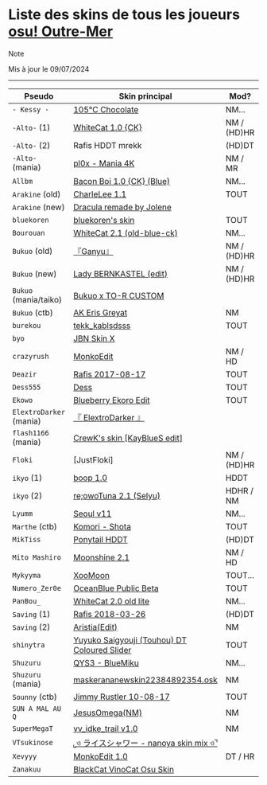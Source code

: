 # Liste des skins de tous les joueurs [osu! Outre-Mer](https://discord.com/invite/bkDfcn8uyX)
> [!NOTE]
> Mis à jour le 09/07/2024

-----------------

| Pseudo | Skin principal | Mod? |
| --- | --- | --- |
| `- Kessy -` | [105°C Chocolate](https://www.reddit.com/r/OsuSkins/comments/ry4vng/105c_chocolate_169_sd_hd_all_mode/) | NM...
| `-Alto-` (1) | [WhiteCat 1.0 {CK}](https://osuck.link/s-1107) | NM / (HD)HR
| `-Alto-` (2) | Rafis HDDT mrekk | (HD)DT
| `-Alto-` (mania) | [pl0x - Mania 4K](https://osu.ppy.sh/community/forums/topics/619322?n=1) | NM / MR
| `Allbm` | [Bacon Boi 1.0 {CK} (Blue)](https://skins.osuck.net/skins/1648) | NM...
| `Arakine` (old) | [CharleLee 1.1](https://github.com/MumusLeBG/CharleLee-Skins?tab=readme-ov-file#charlelee-11) | TOUT
| `Arakine` (new) | [Dracula remade by Jolene]([https://drive.google.com/file/d/1BN1cwvL0Yqqzzzttb2WBvZkUJp3r9zVi](https://1drv.ms/u/s!AljVEB6Pg-fPgsdJ2sAr_b2wINPHaA?e=elEtVN))
| `bluekoren` | [bluekoren's skin]() | TOUT
| `Bourouan` | [WhiteCat 2.1 (old-blue-ck)](https://skins.osuck.net/skins/2021) | NM...
| `Bukuo` (old) | [『Ganyu』](https://reddit.com/kd5t1a) | NM / (HD)HR
| `Bukuo` (new) | [Lady BERNKASTEL (edit)](https://drive.google.com/file/d/11mxhNqDyoxl5CUyLEc75QlwcpMKS8nrZ/view?usp=sharing) | NM / (HD)HR
| `Bukuo` (mania/taiko) | [Bukuo x TO-R CUSTOM](https://drive.google.com/file/d/1sC--6wMtE3iZmu4fcWZgqKjyybqkN4w6/view?usp=sharing) | 
| `Bukuo` (ctb) | [AK Eris Greyat](https://osu.ppy.sh/community/forums/topics/1924459) | NM
| `burekou` | [tekk_kablsdsss](https://cdn.discordapp.com/attachments/927904588017836112/1219062082650116209/tekk_kablsdsss.osk?ex=66d99349&is=66d841c9&hm=0f62488ff3bd4aad0dfe3a5044d9611f93fc50a777a5718a6730f9172ddfb07e&) | TOUT
| `byo` | [JBN Skin X <Pro>](https://didiermichon.s-ul.eu/u3ctl7hc)
| `crazyrush` | [MonkoEdit](https://skins.osuck.net/skins/2011) | NM / HD
| `Deazir` | [Rafis 2017-08-17](https://skins.osuck.net/skins/165) | TOUT
| `Dess555` | [Dess](https://drive.google.com/file/d/16RMaFpx-6oWEQs0JFoEZrBo9e-e6dae2/view?usp=sharing) | TOUT
| `Ekowo` | [Blueberry Ekoro Edit](https://skins.osuck.net/skins/1372) | TOUT
| `ElextroDarker` (mania) | [『 ElextroDarker 』](https://drive.google.com/file/d/1_teFbOjyI7EWvAqkDKN-7BSWyvHmcHAu/view)
| `flash1166` (mania) | [CrewK's skin \[KayBlueS edit\]](https://drive.google.com/file/d/1ApGCVFLR1GBeI48kn7UemSVcNZvyDsXX/view)
| `Floki` | [JustFloki] | NM / (HD)HR
| `ikyo` (1) | [boop 1.0](https://skins.osuck.net/skins/1671) | HDDT
| `ikyo` (2) | [re;owoTuna 2.1 (Selyu)](https://skins.osuck.net/skins/1552) | HDHR / NM
| `Lyumm` | [Seoul v11](https://skins.osuck.net/skins/2924) | NM...
| `Marthe` (ctb) | [Komori - Shota](https://osuck.link/s-389) | TOUT
| `MikTiss` | [Ponytail HDDT](https://github.com/broilerosu/mrekk-osu-Skins?tab=readme-ov-file#ponytail-hddt) | (HD)DT
| `Mito Mashiro` | [Moonshine 2.1](https://osu.ppy.sh/community/forums/topics/1610388?n=1) | NM / HD
| `Mykyyma` | [XooMoon](https://skins.osuck.net/skins/2530) | TOUT...
| `Numero_Zer0e` | [OceanBlue Public Beta](https://osuskins.net/skin/94CW38v) | TOUT
| `PanBou_` | [WhiteCat 2.0 old lite](https://osuck.link/s-2021) | NM...
| `Saving` (1) | [Rafis 2018-03-26](https://osuck.link/s-166) | (HD)DT
| `Saving` (2) | [Aristia(Edit)](https://skins.osuck.net/skins/485?v=0) | NM
| `shinytra` | [Yuyuko Saigyouji (Touhou) DT Coloured Slider](https://www.reddit.com/r/OsuSkins/comments/126ubf5/yuyuko_saigyouji_touhou_standard_only_nmdt_169/) | TOUT
| `Shuzuru` | [QYS3 - BlueMiku](https://cdn.discordapp.com/attachments/1233294045866885151/1233306723713028219/QYS3_-_BlueMiku.osk?ex=6688e6e4&is=66879564&hm=ca26416cd53203edfd30156cb368d988842bc6b602380ac98440d0b79792d306&) | NM...
| `Shuzuru` (mania) | [maskerananewskin22384892354.osk](https://cdn.discordapp.com/attachments/1233294045866885151/1235639450080383026/maskearanewskin22384892354.osk?ex=6688d1a9&is=66878029&hm=cf4946b3570985beec1eb4582563787a9e5818dbf0d51baa34633f4665df735e&) | NM
| `Sounny` (ctb) | [Jimmy Rustler 10-08-17](https://bit.ly/3e0jNzs) | TOUT
| `SUN A MAL AU Q` | [JesusOmega(NM)](https://skins.osuck.net/skins/1489) | NM
| `SuperMegaT` | [vv_idke_trail v1.0](https://skins.osuck.net/skins/866?v=0) | NM
| `VTsukinose`| [⌞ও ライスシャワー - nanoya skin mix ও⌝](https://www.reddit.com/r/OsuSkins/comments/y8hp45/%E0%A6%93_%E3%83%A9%E3%82%A4%E3%82%B9%E3%82%B7%E3%83%A3%E3%83%AF%E3%83%BC_nanoya_skin_mix_%E0%A6%93/)
| `Xevyyy` | [MonkoEdit 1.0](https://skins.osuck.net/skins/2011?v=0) | DT / HR
| `Zanakuu` | [BlackCat VinoCat Osu Skin](https://drive.google.com/drive/folders/1dladY_ThZYRut2dGTg-Qvq8wXm5U6STs)



